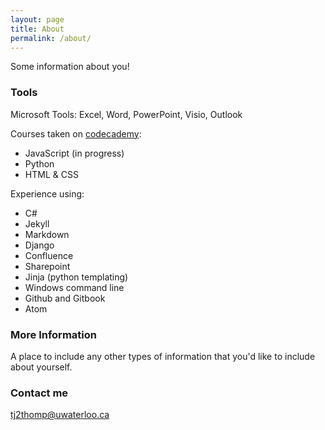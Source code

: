 ```yaml
---
layout: page
title: About
permalink: /about/
---
```


Some information about you!

### Tools
Microsoft Tools: Excel, Word, PowerPoint, Visio, Outlook

Courses taken on [codecademy](https://www.codecademy.com/learn):
- JavaScript (in progress)
- Python
- HTML & CSS

Experience using:
- C#
- Jekyll
- Markdown
- Django
- Confluence
- Sharepoint
- Jinja (python templating)
- Windows command line
- Github and Gitbook
- Atom


### More Information

A place to include any other types of information that you'd like to include about yourself.

### Contact me

[tj2thomp@uwaterloo.ca](mailto:tj2thomp@uwaterloo.ca)
